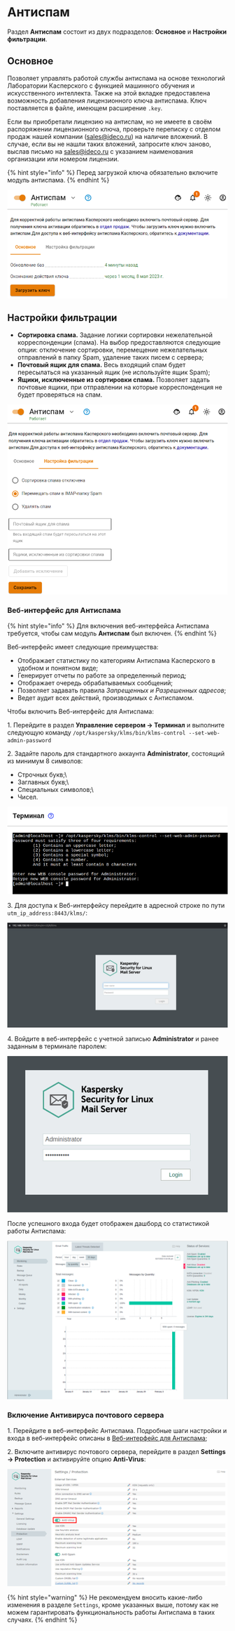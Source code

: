 # Антиспам

Раздел **Антиспам** состоит из двух подразделов: **Основное** и **Настройки фильтрации**.

## Основное

Позволяет управлять работой службы антиспама на основе технологий Лаборатории Касперского с функцией машинного обучения и искусственного интеллекта. Также на этой вкладке предоставлена возможность добавления лицензионного ключа антиспама. Ключ поставляется в файле, имеющем расширение `.key`. 

Если вы приобретали лицензию на антиспам, но не имеете в своём распоряжении лицензионного ключа, проверьте переписку с отделом продаж нашей компании (sales@ideco.ru) на наличие вложений. В случае, если вы не нашли таких вложений, запросите ключ заново, выслав письмо на sales@ideco.ru с указанием наименования организации или номером лицензии.

{% hint style="info" %}
Перед загрузкой ключа обязательно включите модуль антиспама.
{% endhint %}

![](../../.gitbook/assets/antispam1.png)


## Настройки фильтрации

* **Сортировка спама.** Задание логики сортировки нежелательной корреспонденции (спама). На выбор предоставляются следующие опции: отключение сортировки, перемещение нежелательных отправлений в папку Spam, удаление таких писем с сервера;
* **Почтовый ящик для спама.** Весь входящий спам будет пересылаться на указанный ящик (не используйте ящик Spam);
* **Ящики, исключенные из сортировки спама.** Позволяет задать почтовые ящики, при отправлении на которые корреспонденция не будет проверяться на спам.

![](../../.gitbook/assets/antispam.png)

### Веб-интерфейс для Антиспама

{% hint style="info" %}
Для включения веб-интерфейса Антиспама требуется, чтобы сам модуль **Антиспам** был включен.
{% endhint %}

Веб-интерфейс имеет следующие преимущества:

* Отображает статистику по категориям Антиспама Касперского в удобном и понятном виде;
* Генерирует отчеты по работе за определенный период;
* Отображает очередь обрабатываемых сообщений;
* Позволяет задавать правила *Запрещенных и Разрешенных адресов*;
* Ведет аудит всех действий, производимых с Антиспамом.

Чтобы включить Веб-интерфейс для Антиспама:

1\. Перейдите в раздел **Управление сервером -> Терминал** и выполните следующую команду `/opt/kaspersky/klms/bin/klms-control --set-web-admin-password`

2\. Задайте пароль для стандартного аккаунта **Administrator**, состоящий из минимум 8 символов:

* Строчных букв;\
* Заглавных букв;\
* Специальных символов;\
* Чисел.

![](../../.gitbook/assets/antispam2.png)

3\. Для доступа к Веб-интерфейсу перейдите в адресной строке по пути `utm_ip_address:8443/klms/`:

![](../../.gitbook/assets/antispam3.png)

4\. Войдите в веб-интерфейс с учетной записью **Administrator** и ранее заданным в терминале паролем:

![](../../.gitbook/assets/antispam4.png)

После успешного входа будет отображен дашборд со статистикой работы Антиспама:

![](../../.gitbook/assets/antispam5.png)

### Включение Антивируса почтового сервера

1\. Перейдите в веб-интерфейс Антиспама. Подробные шаги настройки и входа в веб-интерфейс описаны в [Веб-интерфейс для Антиспама](antispam.md#veb-interfeis-dlya-antispama);

2\. Включите антивирус почтового сервера, перейдите в раздел **Settings -> Protection** и активируйте опцию **Anti-Virus**:

![](../../.gitbook/assets/antispam6.png)

{% hint style="warning" %}
Не рекомендуем вносить какие-либо изменения в разделе `Settings`, кроме указанных выше, потому как не можем гарантировать функциональность работы Антиспама в таких случаях.
{% endhint %}
